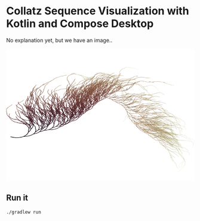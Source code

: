 # Collatz Sequence Visualization with Kotlin and Compose Desktop

No explanation yet, but we have an image..

![Image](img.png)

## Run it

```Bash
./gradlew run
```